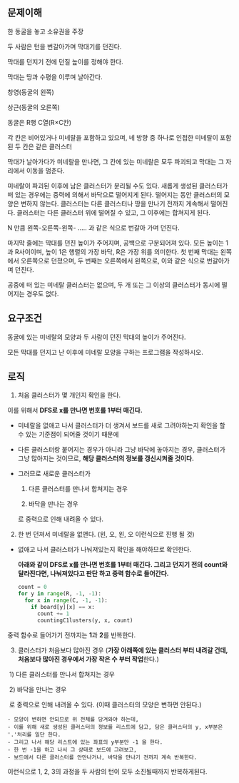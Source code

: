 ## 문제이해

한 동굴을 놓고 소유권을 주장

두 사람은 턴을 번갈아가며 막대기를 던진다. 

막대를 던지기 전에 던질 높이를 정해야 한다. 

막대는 땅과 수평을 이루며 날아간다.

창영(동굴의 왼쪽)

상근(동굴의 오른쪽)

동굴은 R행 C열(R×C칸)

각 칸은 비어있거나 미네랄을 포함하고 있으며, 네 방향 중 하나로 인접한 미네랄이 포함된 두 칸은 같은 클러스터

막대가 날아가다가 미네랄을 만나면, 그 칸에 있는 미네랄은 모두 파괴되고 막대는 그 자리에서 이동을 멈춘다.

미네랄이 파괴된 이후에 남은 클러스터가 분리될 수도 있다. 새롭게 생성된 클러스터가 떠 있는 경우에는 중력에 의해서 바닥으로 떨어지게 된다. 떨어지는 동안 클러스터의 모양은 변하지 않는다. 클러스터는 다른 클러스터나 땅을 만나기 전까지 게속해서 떨어진다. 클러스터는 다른 클러스터 위에 떨어질 수 있고, 그 이후에는 합쳐지게 된다.

N 만큼 왼쪽-오른쪽-왼쪽- ..... 과 같은 식으로 번갈아 가며 던진다.

마지막 줄에는 막대를 던진 높이가 주어지며, 공백으로 구분되어져 있다. 모든 높이는 1과 R사이이며, 높이 1은 행렬의 가장 바닥, R은 가장 위를 의미한다. 첫 번째 막대는 왼쪽에서 오른쪽으로 던졌으며, 두 번째는 오른쪽에서 왼쪽으로, 이와 같은 식으로 번갈아가며 던진다.

공중에 떠 있는 미네랄 클러스터는 없으며, 두 개 또는 그 이상의 클러스터가 동시에 떨어지는 경우도 없다.



## 요구조건

동굴에 있는 미네랄의 모양과 두 사람이 던진 막대의 높이가 주어진다. 

모든 막대를 던지고 난 이후에 미네랄 모양을 구하는 프로그램을 작성하시오.



## 로직

1) 처음 클러스터가 몇 개인지 확인을 한다.

이를 위해서 **DFS로 x를 만나면 번호를 1부터 매긴다.**

- 미네랄을 없애고 나서 클러스터가 더 생겨서 보드를 새로 그려야하는지 확인을 할 수 있는 기준점이 되어줄 것이기 때문에

- 다른 클러스터랑 붙어지는 경우가 아니라 그냥 바닥에 놓아지는 경우, 클러스터가 그냥 많아지는 것이므로, **해당 클러스터의 정보를 갱신시켜줄 것이다.**

- 그러므로 새로운 클러스터가 

  1) 다른 클러스터를 만나서 합쳐지는 경우 

  2) 바닥을 만나는 경우

  로 중력으로 인해 내려올 수 있다.

2) 한 번 던져서 미네랄을 없앤다. (왼, 오, 왼, 오 이런식으로 진행 될 것)

- 없애고 나서 클러스터가 나눠져있는지 확인을 해야하므로 확인한다.

  **아래와 같이 DFS로 x를 만나면 번호를 1부터 매긴다. 그리고 던지기 전의 count와 달라진다면, 나눠져있다고 판단 하고 중력 함수로 들어간다.**

  ```python
  count = 0
  for y in range(R, -1, -1):
    for x in range(C, -1, -1):
      if board[y][x] == x:
        count += 1
        countingC1lusters(y, x, count)
  ```

중력 함수로 들어가기 전까지는 **1**과 **2**를 반복한다.

3) 클러스터가 처음보다 많아진 경우 (**가장 아래쪽에 있는 클러스터 부터 내려갈 건데, 처음보다 많아진 경우에서 가장 작은 수 부터 작업**한다.)  

​	1) 다른 클러스터를 만나서 합쳐지는 경우 

​	2) 바닥을 만나는 경우

​	로 중력으로 인해 내려올 수 있다. (이때 클러스터의 모양은 변하면 안된다.)

	- 모양이 변하면 안되므로 위 전체를 당겨와야 하는데, 
	- 이를 위해 새로 생성된 클러스터의 정보를 리스트에 담고, 담은 클러스터의 y, x부분은 '.'처리를 일단 한다. 
	- 그리고 나서 해당 리스트에 있는 좌표의 y부분만 -1 을 한다.
	- 한 번 -1을 하고 나서 그 상태로 보드에 그려보고, 
	- 보드에서 다른 클러스터를 안만나거나, 바닥을 만나기 전까지 계속 반복한다.

이런식으로 1, 2, 3의 과정을 두 사람의 턴이 모두 소진될때까지 반복하게된다.